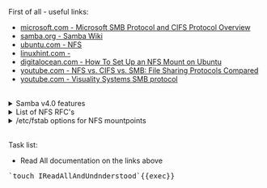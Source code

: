 First of all - useful links:

- [microsoft.com - Microsoft SMB Protocol and CIFS Protocol Overview](https://learn.microsoft.com/en-us/windows/win32/fileio/microsoft-smb-protocol-and-cifs-protocol-overview)
- [samba.org - Samba Wiki](https://wiki.samba.org/index.php/Main_Page)
- [ubuntu.com - NFS](https://ubuntu.com/server/docs/service-nfs)
- [linuxhint.com - ](https://linuxhint.com/install-and-configure-nfs-server-ubuntu-22-04/)
- [digitalocean.com - How To Set Up an NFS Mount on Ubuntu](https://www.digitalocean.com/community/tutorials/how-to-set-up-an-nfs-mount-on-ubuntu-20-04)
- [youtube.com - NFS vs. CIFS vs. SMB: File Sharing Protocols Compared](https://www.youtube.com/watch?v=k3RxOqftzsU)
- [youtube.com - Visuality Systems SMB protocol](https://www.youtube.com/playlist?list=PLyOlunpO5LG1W1SgFGDUAlCTSz9j9zBax)
<br>
<details><summary>Samba v4.0 features</summary>
<pre>
  <ul>
  <li>NetBIOS over TCP/IP (NBT)</li>
  <li>SMB (known as CIFS in some versions)</li>
  <li>Samba supports POSIX extensions for CIFS/SMB. The initial extension was CIFS VFS (CAP_UNIX) from 2004, which has been somewhat superseded by SMB3.[35]</li>
  <li>DCE/RPC or more specifically, MSRPC, the Network Neighborhood suite of protocols</li>
  <li>A WINS server also known as a NetBIOS Name Server (NBNS)</li>
  <li>The NT Domain suite of protocols which includes NT Domain Logons</li>
  <li>Security Account Manager (SAM) database</li>
  <li>Local Security Authority (LSA) service</li>
  <li>NT-style printing service (SPOOLSS)</li>
  <li>NTLM</li>
  <li>Active Directory Logon using modified versions of Kerberos and LDAP</li>
  <li>DFS server</li>
  </ul>
</pre>
</details>
<details><summary>List of NFS RFC's</summary>
<pre>
  <a href="https://datatracker.ietf.org/doc/html/rfc2623">RFC 2623</a> - NFS Version 2 and Version 3 Security Issues and the NFS Protocol's Use of RPCSEC_GSS and Kerberos V5
  <a href="https://datatracker.ietf.org/doc/html/rfc2624">RFC 2624</a> - NFS Version 4 Design Considerations
  <a href="https://datatracker.ietf.org/doc/html/rfc3010">RFC 3010</a> - NFS version 4 Protocol
  <a href="https://datatracker.ietf.org/doc/html/rfc3530">RFC 3530</a> - Network File System (NFS) version 4 Protocol
  <a href="https://datatracker.ietf.org/doc/html/rfc4506">RFC 4506</a> - XDR: External Data Representation Standard
  <a href="https://datatracker.ietf.org/doc/html/rfc5403">RFC 5403</a> - RPCSEC_GSS Version 2
  <a href="https://datatracker.ietf.org/doc/html/rfc5531">RFC 5531</a> - RPC: Remote Procedure Call Protocol Specification Version 2
  <a href="https://datatracker.ietf.org/doc/html/rfc5532">RFC 5532</a> - Network File System (NFS) Remote Direct Memory Access (RDMA) Problem Statement
  <a href="https://datatracker.ietf.org/doc/html/rfc5661">RFC 5661</a> - Network File System (NFS) Version 4 Minor Version 1 Protocol
  <a href="https://datatracker.ietf.org/doc/html/rfc5662">RFC 5662</a> - Network File System (NFS) Version 4 Minor Version 1 External Data Representation Standard (XDR) Description
  <a href="https://datatracker.ietf.org/doc/html/rfc5663">RFC 5663</a> - Parallel NFS (pNFS) Block/Volume Layout
  <a href="https://datatracker.ietf.org/doc/html/rfc5664">RFC 5664</a> - Object-Based Parallel NFS (pNFS) Operations
  <a href="https://datatracker.ietf.org/doc/html/rfc5665">RFC 5665</a> - IANA Considerations for Remote Procedure Call (RPC) Network Identifiers and Universal Address Formats
  <a href="https://datatracker.ietf.org/doc/html/rfc5666">RFC 5666</a> - Remote Direct Memory Access Transport for Remote Procedure Call
  <a href="https://datatracker.ietf.org/doc/html/rfc5667">RFC 5667</a> - Network File System (NFS) Direct Data Placement
  <a href="https://datatracker.ietf.org/doc/html/rfc5716">RFC 5716</a> - Requirements for Federated File Systems
  <a href="https://datatracker.ietf.org/doc/html/rfc6641">RFC 6641</a> - Using DNS SRV to Specify a Global File Namespace with NFS Version 4
  <a href="https://datatracker.ietf.org/doc/html/rfc6688">RFC 6688</a> - Parallel NFS (pNFS) Block Disk Protection
  <a href="https://datatracker.ietf.org/doc/html/rfc7204">RFC 7204</a> - Requirements for Labeled NFS
  <a href="https://datatracker.ietf.org/doc/html/rfc7530">RFC 7530</a> - Network File System (NFS) Version 4 Protocol
  <a href="https://datatracker.ietf.org/doc/html/rfc7531">RFC 7531</a> - Network File System (NFS) Version 4 External Data Representation Standard (XDR) Description
  <a href="https://datatracker.ietf.org/doc/html/rfc7530">RFC 7530</a> - formally obsoletes RFC 3530. This document, together with RFC 7530, replaces RFC 3530 as the definition of the NFS version 4 protocol.
  <a href="https://datatracker.ietf.org/doc/html/rfc7532">RFC 7532</a> - Namespace Database (NSDB) Protocol for Federated File Systems
  <a href="https://datatracker.ietf.org/doc/html/rfc7533">RFC 7533</a> - Administration Protocol for Federated File Systems
  <a href="https://datatracker.ietf.org/doc/html/rfc7569">RFC 7569</a> - Registry Specification for Mandatory Access Control (MAC) Security Label Formats
  <a href="https://datatracker.ietf.org/doc/html/rfc7861">RFC 7861</a> - Remote Procedure Call (RPC) Security Version 3
  <a href="https://datatracker.ietf.org/doc/html/rfc7862">RFC 7862</a> - Network File System (NFS) Version 4 Minor Version 2 Protocol
  <a href="https://datatracker.ietf.org/doc/html/rfc7863">RFC 7863</a> - Network File System (NFS) Version 4 Minor Version 2 External Data Representation Standard (XDR) Description
  <a href="https://datatracker.ietf.org/doc/html/rfc7931">RFC 7931</a> - NFSv4.0 Migration: Specification Update
  <a href="https://datatracker.ietf.org/doc/html/rfc8000">RFC 8000</a> - Requirements for NFSv4 Multi-Domain Namespace Deployment
  <a href="https://datatracker.ietf.org/doc/html/rfc8154">RFC 8154</a> - Parallel NFS (pNFS) Small Computer System Interface (SCSI) Layout
  <a href="https://datatracker.ietf.org/doc/html/rfc8166">RFC 8166</a> - Remote Direct Memory Access Transport for Remote Procedure Call Version 1
  <a href="https://datatracker.ietf.org/doc/html/rfc8167">RFC 8167</a> - Bidirectional Remote Procedure Call on RPC-over-RDMA Transports
  <a href="https://datatracker.ietf.org/doc/html/rfc8178">RFC 8178</a> - Rules for NFSv4 Extensions and Minor Versions
  <a href="https://datatracker.ietf.org/doc/html/rfc8267">RFC 8267</a> - Network File System (NFS) Upper-Layer Binding to RPC-over-RDMA Version 1
  <a href="https://datatracker.ietf.org/doc/html/rfc8275">RFC 8275</a> - Allowing Inheritable NFSv4 Access Control Entries to Override the Umask
  <a href="https://datatracker.ietf.org/doc/html/rfc8276">RFC 8276</a> - File System Extended Attributes in NFSv4
  <a href="https://datatracker.ietf.org/doc/html/rfc8434">RFC 8434</a> - Requirements for Parallel NFS (pNFS) Layout Types
  <a href="https://datatracker.ietf.org/doc/html/rfc8435">RFC 8435</a> - Parallel NFS (pNFS) Flexible File Layout
  <a href="https://datatracker.ietf.org/doc/html/rfc8587">RFC 8587</a> - NFS Version 4.0 Trunking Update
  <a href="https://datatracker.ietf.org/doc/html/rfc8797">RFC 8797</a> - Remote Direct Memory Access - Connection Manager (RDMA-CM) Private Data for RPC-over-RDMA Version 1
  <a href="https://datatracker.ietf.org/doc/html/rfc8881">RFC 8881</a> - Network File System (NFS) Version 4 Minor Version 1 Protocol
  <a href="https://datatracker.ietf.org/doc/html/rfc9289">RFC 9289</a> - Towards Remote Procedure Call Encryption by Default
</pre>
</details>
<details><summary>/etc/fstab options for NFS mountpoints</summary>
<pre>
Options supported by all versions of Linux NFS<br>
  <strong>soft / hard</strong>  - Determines the recovery behavior of the NFS client after an NFS request times out. If neither option is specified (or if the hard option is specified), NFS requests are retried indefinitely. 
  <strong>timeo=n</strong>      - The time in deciseconds (tenths of a second) the NFS client waits for a response before it retries an NFS request.
  <strong>retrans=n</strong>    - The number of times the NFS client retries a request before it attempts further recovery action.
  <strong>rsize=n</strong>      - The maximum number of bytes in each network READ request that the NFS client can receive when reading data from a file on an NFS server.
  <strong>wsize=n</strong>      - The maximum number of bytes per network WRITE request that the NFS client can send when writing data to a file on an NFS server.
  <strong>ac / noac</strong>    - Selects whether the client may cache file attributes. If neither option is specified (or if ac is specified), the client caches file attributes.
  <strong>acregmin=n</strong>  - The minimum time (in seconds) that the NFS client caches attributes of a regular file before it requests fresh attribute information from a server.
  <strong>acregmax=n</strong>  - The maximum time (in seconds) that the NFS client caches attributes of a regular file before it requests fresh attribute information from a server.
  <strong>acdirmin=n</strong>  - The minimum time (in seconds) that the NFS client caches attributes of a directory before it requests fresh attribute information from a server.
  <strong>acdirmax=n</strong>  - The maximum time (in seconds) that the NFS client caches attributes of a directory before it requests fresh attribute information from a server.
  <strong>actimeo=n</strong>   - Using actimeo sets all of acregmin, acregmax, acdirmin, and acdirmax to the same value.
  <strong>bg / fg</strong>     - Determines how the mount(8) command behaves if an attempt to mount an export fails.
  <strong>retry=n</strong>      - The number of minutes that the mount(8) command retries an NFS mount operation in the foreground or background before giving up.
  <strong>sec=mode</strong>    - The RPCGSS security flavor to use for accessing files on this mount point.
  <strong>sharecache / nosharecache</strong>  - Determines how the client's data cache and attribute cache are shared when mounting the same export more than once concurrently.
  <strong>resvport / noresvport</strong>      - Specifies whether the NFS client should use a privileged source port when communicating with an NFS server for this mount point.
  <strong>lookupcache=mode</strong> - Specifies how the kernel manages its cache of directory entries for a given mount point. Mode can be one of all, none, pos, or positive.<br>
Options for NFS version 4 only<br>
  <strong>minorversion=n</strong>     - Specifies the protocol minor version number. NFSv4 introduces "minor versioning," where NFS protocol enhancements can be introduced without bumping the NFS protocol version number.
  <strong>proto=netid</strong>        - The transport protocol name and protocol family the NFS client uses to transmit requests to the NFS server for this mount point.
  <strong>port=n</strong>             - The numeric value of the server's NFS service port. If the server's NFS service is not available on the specified port, the mount request fails.
  <strong>intr / nointr</strong>      - Selects whether to allow signals to interrupt file operations on this mount point.
  <strong>cto / nocto</strong>        - Selects whether to use close-to-open cache coherence semantics for NFS directories on this mount point.
  <strong>clientaddr=n.n.n.n</strong> - Specifies a single IPv4 address (in dotted-quad form), or a non-link-local IPv6 address, that the NFS client advertises to allow servers to perform NFS version 4 callback requests against files on this mount point.<br>
Examples:<br>
  server:/export  /mnt  nfs4  sec=krb5  0 0
  [fe80::215:c5ff:fb3e:e2b1%eth0]:/export  /mnt  nfs  defaults  0 0
  server:/export  /usr  nfs  ro,nolock,nocto,actimeo=3600  0 0
</pre>
</details>
<br>

Task list:
- Read All documentation on the links above

<pre>
`touch IReadAllAndUndnderstood`{{exec}}
</pre>

